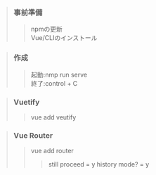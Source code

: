 > ### 事前準備
>> npmの更新  
>> Vue/CLIのインストール  

> ### 作成  
>> 起動:nmp run serve  
終了:control + C

> ### Vuetify  
>> vue add veutify

> ### Vue Router  
>>vue add router
>>>still proceed = y
>>>history mode? = y
